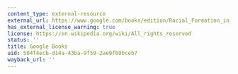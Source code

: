 ```yaml
---
content_type: external-resource
external_url: https://www.google.com/books/edition/Racial_Formation_in_the_United_States/j9v6DMjjY44C?hl=en&gbpv=1
has_external_license_warning: true
license: https://en.wikipedia.org/wiki/All_rights_reserved
status: ''
title: Google Books
uid: 504f4ecb-d14a-43ba-9f59-2ae9fb9bceb7
wayback_url: ''
---
```

